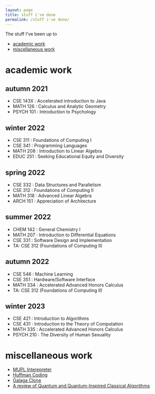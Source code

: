 ```yaml
---
layout: page
title: stuff i've done
permalink: /stuff i've done/
---
```


The stuff I've been up to 
- [academic work](#academic-work)
- [miscellaneous work](#miscellaneous-work)

# academic work

## autumn 2021

- CSE 143X : Accelerated introduction to Java
- MATH 126 : Calculus and Analytic Geometry 
- PSYCH 101 : Introduction to Psychology

## winter 2022

- CSE 311 : Foundations of Computing I
- CSE 341 : Programming Languages 
- MATH 208 : Introduction to Linear Algebra
- EDUC 251 : Seeking Educational Equity and Diversity

## spring 2022

- CSE 332 : Data Structures and Parallelism
- CSE 312 : Foundations of Computing II
- MATH 318 : Advanced Linear Algebra
- ARCH 151 : Appreciation of Architecture

## summer 2022

- CHEM 142 : General Chemistry I
- MATH 207 : Introduction to Differential Equations
- CSE 331 : Software Design and Implementation
- TA: CSE 312 (Foundations of Computing II)

## autumn 2022

- CSE 546 : Machine Learning
- CSE 351 : Hardware/Software Interface
- MATH 334 : Accelerated Advanced Honors Calculus
- TA: CSE 312 (Foundations of Computing II)

## winter 2023 

- CSE 421 : Introduction to Algorithms
- CSE 431 : Introduction to the Theory of Computation
- MATH 335 : Accelerated Advanced Honors Calculus
- PSYCH 210 : The Diversity of Human Sexuality

# miscellaneous work

- [MUPL Interepreter](https://github.com/lukshyaganjoo/MUPL-Interpreter-)
- [Huffman Coding](https://github.com/lukshyaganjoo/HuffmanCoding)
- [Galaga Clone](https://github.com/lukshyaganjoo/Galaga)
- [A review of Quantum and Quantum-Inspired Classical Algorithms](https://github.com/lukshyaganjoo/Quantum-Quantum-Inspired-Classical-Algorithms)